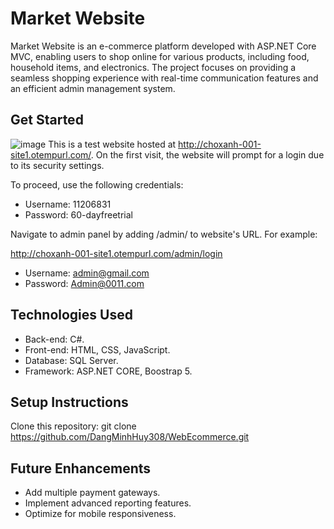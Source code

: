 # Market Website
Market Website is an e-commerce platform developed with ASP.NET Core MVC, enabling users to shop online for various products, including food, household items, and electronics. The project focuses on providing a seamless shopping experience with real-time communication features and an efficient admin management system.

## Get Started
![image](https://github.com/user-attachments/assets/aa398041-5128-425b-888c-17628a51ba33)
This is a test website hosted at http://choxanh-001-site1.otempurl.com/.
On the first visit, the website will prompt for a login due to its security settings.

To proceed, use the following credentials:

* Username: 11206831
* Password: 60-dayfreetrial

Navigate to admin panel by adding /admin/ to website's URL. For example:

http://choxanh-001-site1.otempurl.com/admin/login

* Username: admin@gmail.com
* Password: Admin@0011.com

## Technologies Used
* Back-end: C#.
* Front-end: HTML, CSS, JavaScript.
* Database: SQL Server.
* Framework: ASP.NET CORE, Boostrap 5.

## Setup Instructions
Clone this repository: git clone https://github.com/DangMinhHuy308/WebEcommerce.git


## Future Enhancements
* Add multiple payment gateways.
* Implement advanced reporting features.
* Optimize for mobile responsiveness.
